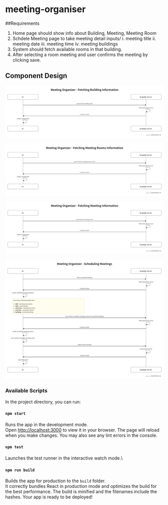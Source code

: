 # meeting-organiser

##Requirements

1. Home page should show info about Building, Meeting, Meeting Room
2. Schdele Meeting page to take meeting detail inputs/
    i. meeting title
    ii. meeting date 
    iii. meeting time
    iv. meeting buildings
3. System should fetch available rooms in that building.
4. After selecting a room meeting and user confirms the meeting by clicking save.

## Component Design
![Building info](/component-design/buildings.png)

![Meeting Room info](/component-design/meeting-rooms.png)

![Meetings info](/component-design/meetings.png)

![Schedule Meeting](/component-design/schedule-meeting.png)

### Available Scripts

In the project directory, you can run:

#### `npm start`

Runs the app in the development mode.\
Open [http://localhost:3000](http://localhost:3000) to view it in your browser.
The page will reload when you make changes. You may also see any lint errors in the console.

#### `npm test`

Launches the test runner in the interactive watch mode.\

#### `npm run build`

Builds the app for production to the `build` folder.\
It correctly bundles React in production mode and optimizes the build for the best performance.
The build is minified and the filenames include the hashes. Your app is ready to be deployed!
